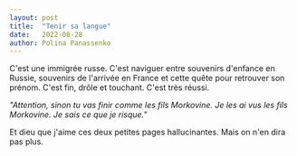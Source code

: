 ```yaml
---
layout: post
title:  "Tenir sa langue"
date:   2022-08-28
author: Polina Panassenko
---
```

C'est une immigrée russe. C'est naviguer entre souvenirs d'enfance en Russie, souvenirs de l'arrivée en France et cette quête pour retrouver son prénom. C'est fin, drôle et touchant. C'est très réussi.
<!--more-->

_"Attention, sinon tu vas finir comme les fils Morkovine. Je les ai vus les fils Morkovine. Je sais ce que je risque."_

Et dieu que j'aime ces deux petites pages hallucinantes. Mais on n'en dira pas plus.